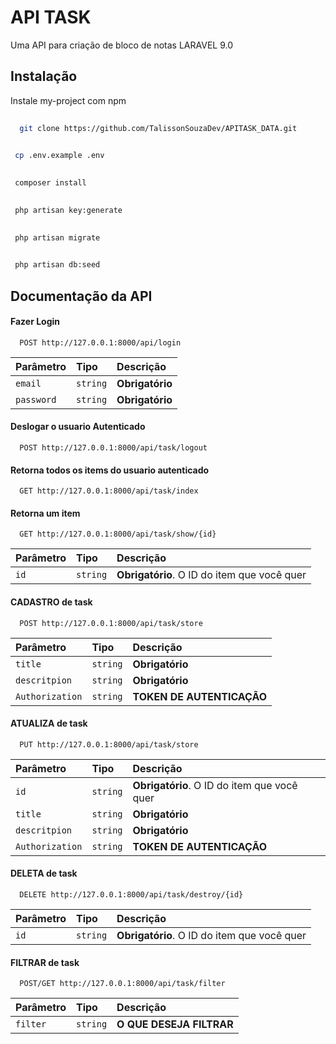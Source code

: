 # API TASK

Uma API para criação de bloco de notas LARAVEL 9.0


## Instalação

Instale my-project com npm

```bash
  
  git clone https://github.com/TalissonSouzaDev/APITASK_DATA.git
```
```bash
  
 cp .env.example .env
```

```bash
  
 composer install
```

```bash
  
 php artisan key:generate
```

```bash
  
 php artisan migrate
```

```bash
  
 php artisan db:seed
```

## Documentação da API

#### Fazer Login

```http
  POST http://127.0.0.1:8000/api/login
```

| Parâmetro   | Tipo       | Descrição                           |
| :---------- | :--------- | :---------------------------------- |
| `email` | `string` | **Obrigatório** |
| `password` | `string` | **Obrigatório** |

#### Deslogar o usuario Autenticado

```http
  POST http://127.0.0.1:8000/api/task/logout
```

#### Retorna todos os items do usuario autenticado

```http
  GET http://127.0.0.1:8000/api/task/index
```

#### Retorna um item

```http
  GET http://127.0.0.1:8000/api/task/show/{id}
```

| Parâmetro   | Tipo       | Descrição                                   |
| :---------- | :--------- | :------------------------------------------ |
| `id`      | `string` | **Obrigatório**. O ID do item que você quer |

#### CADASTRO de task

```http
  POST http://127.0.0.1:8000/api/task/store
```

| Parâmetro   | Tipo       | Descrição                                   |
| :---------- | :--------- | :------------------------------------------ |
| `title`      | `string` | **Obrigatório** |
| `descritpion`      | `string` | **Obrigatório** |
| `Authorization`      | `string` | **TOKEN DE AUTENTICAÇÃO** |


#### ATUALIZA de task

```http
  PUT http://127.0.0.1:8000/api/task/store
```

| Parâmetro   | Tipo       | Descrição                                   |
| :---------- | :--------- | :------------------------------------------ |
| `id`      | `string` | **Obrigatório**. O ID do item que você quer |
| `title`      | `string` | **Obrigatório** |
| `descritpion`      | `string` | **Obrigatório** |
| `Authorization`      | `string` | **TOKEN DE AUTENTICAÇÃO** |

#### DELETA de task
```http
  DELETE http://127.0.0.1:8000/api/task/destroy/{id}
```

| Parâmetro   | Tipo       | Descrição                                   |
| :---------- | :--------- | :------------------------------------------ |
| `id`      | `string` | **Obrigatório**. O ID do item que você quer |

#### FILTRAR de task
```http
  POST/GET http://127.0.0.1:8000/api/task/filter
```

| Parâmetro   | Tipo       | Descrição                                   |
| :---------- | :--------- | :------------------------------------------ |
| `filter`      | `string` | **O QUE DESEJA FILTRAR** |
